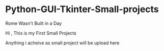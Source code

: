 # Python-GUI-Tkinter-Small-projects
Rome Wasn't Built in a Day

Hi , This is my First Small Projects

Anything i acheive as small project will be upload here 
